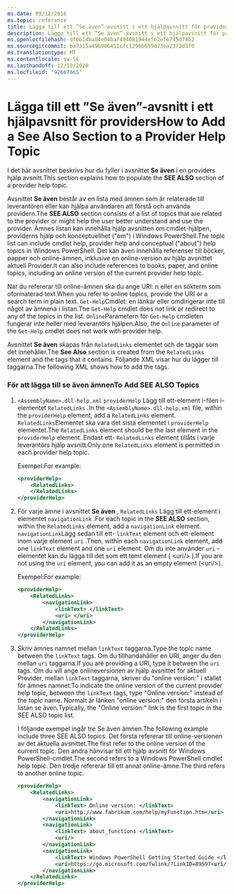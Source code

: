 ```yaml
---
ms.date: 09/12/2016
ms.topic: reference
title: Lägga till ett ”Se även”-avsnitt i ett hjälpavsnitt för providers
description: Lägga till ett ”Se även”-avsnitt i ett hjälpavsnitt för providers
ms.openlocfilehash: df0b14ba84e04baf404081944ef62ef6745d74b2
ms.sourcegitcommit: ba7315a496986451cfc1296b659d73ea2373d3f0
ms.translationtype: MT
ms.contentlocale: sv-SE
ms.lasthandoff: 12/10/2020
ms.locfileid: "92667665"
---
```

# <a name="how-to-add-a-see-also-section-to-a-provider-help-topic"></a><span data-ttu-id="6b87d-103">Lägga till ett ”Se även”-avsnitt i ett hjälpavsnitt för providers</span><span class="sxs-lookup"><span data-stu-id="6b87d-103">How to Add a See Also Section to a Provider Help Topic</span></span>

<span data-ttu-id="6b87d-104">I det här avsnittet beskrivs hur du fyller i avsnittet **Se även** i en providers hjälp avsnitt.</span><span class="sxs-lookup"><span data-stu-id="6b87d-104">This section explains how to populate the **SEE ALSO** section of a provider help topic.</span></span>

<span data-ttu-id="6b87d-105">Avsnittet **Se även** består av en lista med ämnen som är relaterade till leverantören eller kan hjälpa användaren att förstå och använda providern.</span><span class="sxs-lookup"><span data-stu-id="6b87d-105">The **SEE ALSO** section consists of a list of topics that are related to the provider or might help the user better understand and use the provider.</span></span> <span data-ttu-id="6b87d-106">Ämnes listan kan innehålla hjälp avsnitten om cmdlet-hjälpen, providerns hjälp och konceptuellhet ("om") i Windows PowerShell.</span><span class="sxs-lookup"><span data-stu-id="6b87d-106">The topic list can include cmdlet help, provider help and conceptual ("about") help topics in Windows PowerShell.</span></span> <span data-ttu-id="6b87d-107">Det kan även innehålla referenser till böcker, papper och online-ämnen, inklusive en online-version av hjälp avsnittet aktuell Provider.</span><span class="sxs-lookup"><span data-stu-id="6b87d-107">It can also include references to books, paper, and online topics, including an online version of the current provider help topic.</span></span>

<span data-ttu-id="6b87d-108">När du refererar till online-ämnen ska du ange URI: n eller en sökterm som oformaterad text.</span><span class="sxs-lookup"><span data-stu-id="6b87d-108">When you refer to online topics, provide the URI or a search term in plain text.</span></span> <span data-ttu-id="6b87d-109">`Get-Help`Cmdlet: en länkar eller omdirigerar inte till något av ämnena i listan.</span><span class="sxs-lookup"><span data-stu-id="6b87d-109">The `Get-Help` cmdlet does not link or redirect to any of the topics in the list.</span></span> <span data-ttu-id="6b87d-110">`Online`Parametern för `Get-Help` cmdleten fungerar inte heller med leverantörs hjälpen.</span><span class="sxs-lookup"><span data-stu-id="6b87d-110">Also, the `Online` parameter of the `Get-Help` cmdlet does not work with provider help.</span></span>

<span data-ttu-id="6b87d-111">Avsnittet **Se även** skapas från `RelatedLinks` elementet och de taggar som det innehåller.</span><span class="sxs-lookup"><span data-stu-id="6b87d-111">The **See Also** section is created from the `RelatedLinks` element and the tags that it contains.</span></span>
<span data-ttu-id="6b87d-112">Följande XML visar hur du lägger till taggarna.</span><span class="sxs-lookup"><span data-stu-id="6b87d-112">The following XML shows how to add the tags.</span></span>

### <a name="to-add-see-also-topics"></a><span data-ttu-id="6b87d-113">För att lägga till se även ämnen</span><span class="sxs-lookup"><span data-stu-id="6b87d-113">To Add SEE ALSO Topics</span></span>

1. <span data-ttu-id="6b87d-114">`<AssemblyName>.dll-help.xml` `providerHelp` Lägg till ett-element i-filen i-elementet `RelatedLinks` .</span><span class="sxs-lookup"><span data-stu-id="6b87d-114">In the `<AssemblyName>.dll-help.xml` file, within the `providerHelp` element, add a `RelatedLinks` element.</span></span> <span data-ttu-id="6b87d-115">`RelatedLinks`Elementet ska vara det sista elementet i `providerHelp` elementet.</span><span class="sxs-lookup"><span data-stu-id="6b87d-115">The `RelatedLinks` element should be the last element in the `providerHelp` element.</span></span> <span data-ttu-id="6b87d-116">Endast ett- `RelatedLinks` element tillåts i varje leverantörs hjälp avsnitt.</span><span class="sxs-lookup"><span data-stu-id="6b87d-116">Only one `RelatedLinks` element is permitted in each provider help topic.</span></span>

   <span data-ttu-id="6b87d-117">Exempel:</span><span class="sxs-lookup"><span data-stu-id="6b87d-117">For example:</span></span>

    ```xml
    <providerHelp>
        <RelatedLinks>
        </RelatedLinks>
    </providerHelp>
    ```

1. <span data-ttu-id="6b87d-118">För varje ämne i avsnittet **Se även** , `RelatedLinks` Lägg till ett-element i elementet `navigationLink` .</span><span class="sxs-lookup"><span data-stu-id="6b87d-118">For each topic in the **SEE ALSO** section, within the `RelatedLinks` element, add a `navigationLink` element.</span></span> <span data-ttu-id="6b87d-119">`navigationLink`Lägg sedan till ett- `linkText` element och ett-element inom varje element `uri` .</span><span class="sxs-lookup"><span data-stu-id="6b87d-119">Then, within each `navigationLink` element, add one `linkText` element and one `uri` element.</span></span> <span data-ttu-id="6b87d-120">Om du inte använder `uri` -elementet kan du lägga till det som ett tomt element ( \<uri/> ).</span><span class="sxs-lookup"><span data-stu-id="6b87d-120">If you are not using the `uri` element, you can add it as an empty element (\<uri/>).</span></span>

   <span data-ttu-id="6b87d-121">Exempel:</span><span class="sxs-lookup"><span data-stu-id="6b87d-121">For example:</span></span>

    ```xml
    <providerHelp>
        <RelatedLinks>
            <navigationLink>
                <linkText> </linkText>
                <uri> </uri>
            </navigationLink>
        </RelatedLinks>
    </providerHelp>
    ```

1. <span data-ttu-id="6b87d-122">Skriv ämnes namnet mellan `linkText` taggarna.</span><span class="sxs-lookup"><span data-stu-id="6b87d-122">Type the topic name between the `linkText` tags.</span></span> <span data-ttu-id="6b87d-123">Om du tillhandahåller en URI, anger du den mellan `uri` taggarna.</span><span class="sxs-lookup"><span data-stu-id="6b87d-123">If you are providing a URI, type it between the `uri` tags.</span></span> <span data-ttu-id="6b87d-124">Om du vill ange onlineversionen av hjälp avsnittet för aktuell Provider, mellan `linkText` taggarna, skriver du "online version:" i stället för ämnes namnet.</span><span class="sxs-lookup"><span data-stu-id="6b87d-124">To indicate the online version of the current provider help topic, between the `linkText` tags, type "Online version:" instead of the topic name.</span></span> <span data-ttu-id="6b87d-125">Normalt är länken "online version:" den första artikeln i listan se även.</span><span class="sxs-lookup"><span data-stu-id="6b87d-125">Typically, the "Online version:" link is the first topic in the SEE ALSO topic list.</span></span>

   <span data-ttu-id="6b87d-126">I följande exempel ingår tre Se även ämnen.</span><span class="sxs-lookup"><span data-stu-id="6b87d-126">The following example include three SEE ALSO topics.</span></span> <span data-ttu-id="6b87d-127">Det första refererar till online-versionen av det aktuella avsnittet.</span><span class="sxs-lookup"><span data-stu-id="6b87d-127">The first refer to the online version of the current topic.</span></span> <span data-ttu-id="6b87d-128">Den andra hänvisar till ett hjälp avsnitt för Windows PowerShell-cmdlet.</span><span class="sxs-lookup"><span data-stu-id="6b87d-128">The second refers to a Windows PowerShell cmdlet help topic.</span></span> <span data-ttu-id="6b87d-129">Den tredje refererar till ett annat online-ämne.</span><span class="sxs-lookup"><span data-stu-id="6b87d-129">The third refers to another online topic.</span></span>

    ```xml
    <providerHelp>
        <RelatedLinks>
            <navigationLink>
                <linkText> Online version: </linkText>
                <uri>http://www.fabrikam.com/help/myFunction.htm</uri>
            </navigationLink>
            <navigationLink>
                <linkText> about_functions </linkText>
                <uri/>
            </navigationLink>
            <navigationLink>
                <linkText> Windows PowerShell Getting Started Guide </linkText>
                <uri>https://go.microsoft.com/fwlink/?LinkID=89597<uri/>
            </navigationLink>
        </RelatedLinks>
    </providerHelp>
    ```
